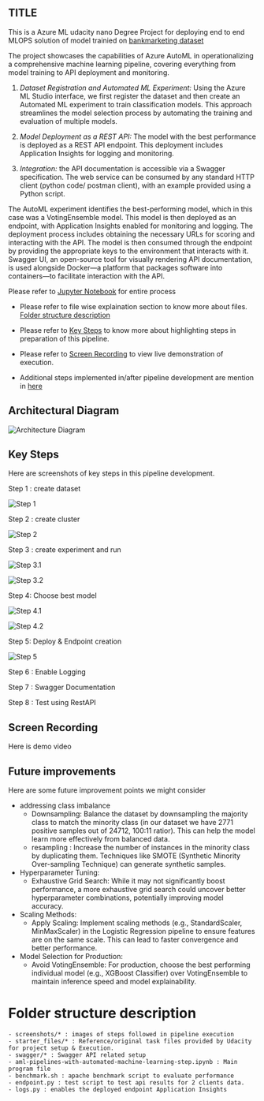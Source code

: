 ## TITLE

This is a Azure ML udacity nano Degree Project for deploying end to end MLOPS solution of model trainied on [bankmarketing dataset](https://automlsamplenotebookdata.blob.core.windows.net/automl-sample-notebook-data/bankmarketing_train.csv)

The project showcases the capabilities of Azure AutoML in operationalizing a comprehensive machine learning pipeline, covering everything from model training to API deployment and monitoring.

1. *Dataset Registration and Automated ML Experiment:* Using the Azure ML Studio interface, we first register the dataset and then create an Automated ML experiment to train classification models. This approach streamlines the model selection process by automating the training and evaluation of multiple models.

2. *Model Deployment as a REST API:* The model with the best performance is deployed as a REST API endpoint. This deployment includes Application Insights for logging and monitoring.

3. *Integration:* the API documentation is accessible via a Swagger specification. The web service can be consumed by any standard HTTP client (python code/ postman client), with an example provided using a Python script.

The AutoML experiment identifies the best-performing model, which in this case was a VotingEnsemble model. This model is then deployed as an endpoint, with Application Insights enabled for monitoring and logging. The deployment process includes obtaining the necessary URLs for scoring and interacting with the API. The model is then consumed through the endpoint by providing the appropriate keys to the environment that interacts with it. Swagger UI, an open-source tool for visually rendering API documentation, is used alongside Docker—a platform that packages software into containers—to facilitate interaction with the API.

Please refer to [Jupyter Notebook](aml-pipelines-with-automated-machine-learning-step.ipynb) for entire process

* Please refer to file wise explaination section to know more about files. [Folder structure description](#folder-structure-description)

* Please refer to [Key Steps](#key-steps) to know more about highlighting steps in preparation of this pipeline.

* Please refer to [Screen Recording](#screen-recording) to view live demonstration of execution.

* Additional steps implemented in/after pipeline development are mention in [here](#standout-suggestions)

## Architectural Diagram

![Architecture Diagram](screenshots/architecture.png)

## Key Steps
Here are screenshots of key steps in this pipeline development.

Step 1 : create dataset

![Step 1](screenshots/data_1.png)


Step 2 : create cluster

![Step 2](screenshots/cluster_4.png)

Step 3 : create experiment and run

![Step 3.1](screenshots/experiment_complete_2.png)

![Step 3.2](screenshots/experiment_complete_3.png)

Step 4: Choose best model 

![Step 4.1](screenshots/notebook_16.png)

![Step 4.2](screenshots/notebook_16.png)

Step 5: Deploy & Endpoint creation

![Step 5](screenshots/experiment_complete_6.png)


Step 6 : Enable Logging


Step 7 : Swagger Documentation


Step 8 : Test using RestAPI

## Screen Recording
Here is demo video

## Future improvements
Here are some future improvement points we might consider
- addressing class imbalance
    - Downsampling: Balance the dataset by downsampling the majority class to match the minority class (in our dataset we have 2771 positive samples out of 24712, 100:11 ratior). This can help the model learn more effectively from balanced data.
    - resampling :  Increase the number of instances in the minority class by duplicating them. Techniques like SMOTE (Synthetic Minority Over-sampling Technique) can generate synthetic samples.
- Hyperparameter Tuning:
    - Exhaustive Grid Search: While it may not significantly boost performance, a more exhaustive grid search could uncover better hyperparameter combinations, potentially improving model accuracy.
- Scaling Methods:
    - Apply Scaling: Implement scaling methods (e.g., StandardScaler, MinMaxScaler) in the Logistic Regression pipeline to ensure features are on the same scale. This can lead to faster convergence and better performance.
- Model Selection for Production:
    - Avoid VotingEnsemble: For production, choose the best performing individual model (e.g., XGBoost Classifier) over VotingEnsemble to maintain inference speed and model explainability.

# Folder structure description

```
- screenshots/* : images of steps followed in pipeline execution
- starter_files/* : Reference/original task files provided by Udacity for project setup & Execution.
- swagger/* : Swagger API related setup
- aml-pipelines-with-automated-machine-learning-step.ipynb : Main program file
- benchmark.sh : apache benchmark script to evaluate performance
- endpoint.py : test script to test api results for 2 clients data.
- logs.py : enables the deployed endpoint Application Insights

```